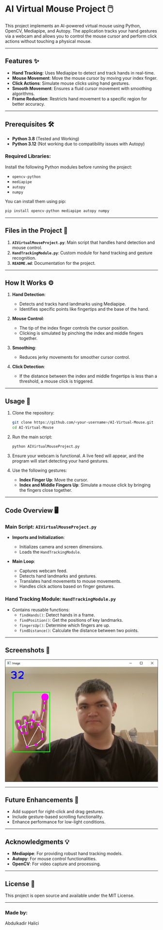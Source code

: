 # AI Virtual Mouse Project 🖱️

This project implements an AI-powered virtual mouse using Python, OpenCV, Mediapipe, and Autopy. The application tracks your hand gestures via a webcam and allows you to control the mouse cursor and perform click actions without touching a physical mouse.

---

## Features ✨
- **Hand Tracking**: Uses Mediapipe to detect and track hands in real-time.
- **Mouse Movement**: Move the mouse cursor by moving your index finger.
- **Click Actions**: Simulate mouse clicks using hand gestures.
- **Smooth Movement**: Ensures a fluid cursor movement with smoothing algorithms.
- **Frame Reduction**: Restricts hand movement to a specific region for better accuracy.

---

## Prerequisites 🛠️
- **Python 3.8** (Tested and Working)
- **Python 3.12** (Not working due to compatibility issues with Autopy)

### Required Libraries:
Install the following Python modules before running the project:
- `opencv-python`
- `mediapipe`
- `autopy`
- `numpy`

You can install them using pip:
```bash
pip install opencv-python mediapipe autopy numpy
```

---

## Files in the Project 📂
1. **`AIVirtualMouseProject.py`**: Main script that handles hand detection and mouse control.
2. **`HandTrackingModule.py`**: Custom module for hand tracking and gesture recognition.
3. **`README.md`**: Documentation for the project.

---

## How It Works ⚙️
1. **Hand Detection**:
   - Detects and tracks hand landmarks using Mediapipe.
   - Identifies specific points like fingertips and the base of the hand.
   
2. **Mouse Control**:
   - The tip of the index finger controls the cursor position.
   - Clicking is simulated by pinching the index and middle fingers together.

3. **Smoothing**:
   - Reduces jerky movements for smoother cursor control.

4. **Click Detection**:
   - If the distance between the index and middle fingertips is less than a threshold, a mouse click is triggered.

---

## Usage 🚀
1. Clone the repository:
   ```bash
   git clone https://github.com/<your-username>/AI-Virtual-Mouse.git
   cd AI-Virtual-Mouse
   ```

2. Run the main script:
   ```bash
   python AIVirtualMouseProject.py
   ```

3. Ensure your webcam is functional. A live feed will appear, and the program will start detecting your hand gestures.

4. Use the following gestures:
   - **Index Finger Up**: Move the cursor.
   - **Index and Middle Fingers Up**: Simulate a mouse click by bringing the fingers close together.

---

## Code Overview 🖥️

### Main Script: `AIVirtualMouseProject.py`
- **Imports and Initialization**:
   - Initializes camera and screen dimensions.
   - Loads the `HandTrackingModule`.

- **Main Loop**:
   - Captures webcam feed.
   - Detects hand landmarks and gestures.
   - Translates hand movements to mouse movements.
   - Handles click actions based on finger gestures.

### Hand Tracking Module: `HandTrackingModule.py`
- Contains reusable functions:
   - `findHands()`: Detect hands in a frame.
   - `findPosition()`: Get the positions of key landmarks.
   - `fingersUp()`: Determine which fingers are up.
   - `findDistance()`: Calculate the distance between two points.

---

## Screenshots 📸
![Project Screenshot](images/image.png)

---

## Future Enhancements 🚀
- Add support for right-click and drag gestures.
- Include gesture-based scrolling functionality.
- Enhance performance for low-light conditions.

---

## Acknowledgments 💡
- **Mediapipe**: For providing robust hand tracking models.
- **Autopy**: For mouse control functionalities.
- **OpenCV**: For video capture and processing.

---

## License 📝
This project is open source and available under the MIT License.

---

### Made by:
Abdulkadir Halici

